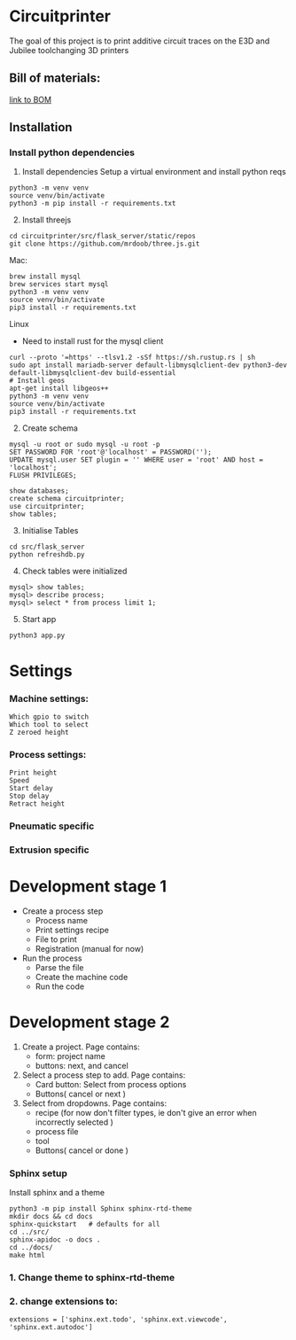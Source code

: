 # Circuitprinter
The goal of this project is to print additive circuit traces on the E3D and Jubilee toolchanging 3D printers



## Bill of materials: 
<a href="https://docs.google.com/spreadsheets/d/1qsuu0mqhYLWQeWLX05LpEEylz75LFKVL712LdSZb1z4/edit?usp=sharing">link to BOM</a>


## Installation

### Install python dependencies 
1. Install dependencies
Setup a virtual environment and install python reqs 
```
python3 -m venv venv 
source venv/bin/activate 
python3 -m pip install -r requirements.txt
```
2. Install threejs 
```
cd circuitprinter/src/flask_server/static/repos
git clone https://github.com/mrdoob/three.js.git
```


Mac: 
```
brew install mysql
brew services start mysql 
python3 -m venv venv 
source venv/bin/activate 
pip3 install -r requirements.txt
```

Linux
* Need to install rust for the mysql client 
```
curl --proto '=https' --tlsv1.2 -sSf https://sh.rustup.rs | sh  
sudo apt install mariadb-server default-libmysqlclient-dev python3-dev default-libmysqlclient-dev build-essential
# Install geos 
apt-get install libgeos++
python3 -m venv venv 
source venv/bin/activate 
pip3 install -r requirements.txt 
```

2. Create schema 
```
mysql -u root or sudo mysql -u root -p 
SET PASSWORD FOR 'root'@'localhost' = PASSWORD('');
UPDATE mysql.user SET plugin = '' WHERE user = 'root' AND host = 'localhost';
FLUSH PRIVILEGES;

show databases; 
create schema circuitprinter; 
use circuitprinter; 
show tables; 
```

3. Initialise Tables
```
cd src/flask_server
python refreshdb.py
```
4. Check tables were initialized
```
mysql> show tables;
mysql> describe process;
mysql> select * from process limit 1; 
```

5. Start app
```
python3 app.py
```


# Settings 
### Machine settings: 
    Which gpio to switch 
    Which tool to select 
    Z zeroed height 
    
### Process settings: 
    Print height 
    Speed 
    Start delay 
    Stop delay 
    Retract height 
### Pneumatic specific 
### Extrusion specific 




# Development stage 1 
- Create a process step
    - Process name 
    - Print settings recipe 
    - File to print 
    - Registration (manual for now) 
- Run the process
    - Parse the file 
    - Create the machine code 
    - Run the code 


# Development stage 2 
1. Create a project. Page contains: 
    - form: project name 
    - buttons: next, and cancel 
2. Select a process step to add. Page contains: 
    - Card button: Select from process options 
    - Buttons( cancel or next )
3. Select from dropdowns. Page contains: 
    - recipe (for now don't filter types, ie don't give an error when incorrectly selected ) 
    - process file 
    - tool 
    - Buttons( cancel or done )

### Sphinx setup 
Install sphinx and a theme 
```
python3 -m pip install Sphinx sphinx-rtd-theme
mkdir docs && cd docs 
sphinx-quickstart   # defaults for all 
cd ../src/ 
sphinx-apidoc -o docs .
cd ../docs/ 
make html
```

### 1. Change theme to sphinx-rtd-theme
### 2. change extensions to: 
```
extensions = ['sphinx.ext.todo', 'sphinx.ext.viewcode', 'sphinx.ext.autodoc']
```